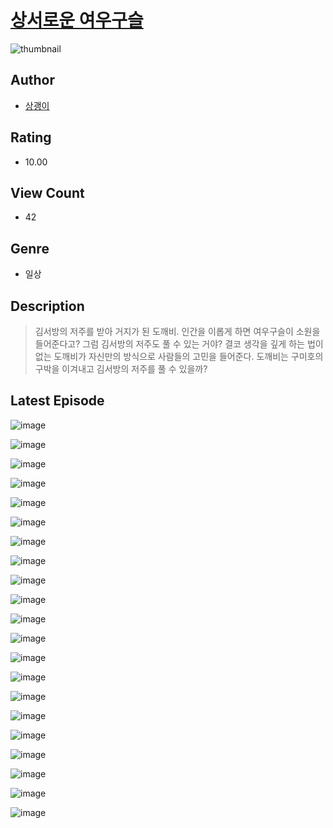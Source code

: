 # [상서로운 여우구슬](https://comic.naver.com/challenge/list?titleId=811411)
![thumbnail](https://image-comic.pstatic.net/user_contents_data/challenge_comic/2023/05/25/upload_4049688668944807220_480x623.jpeg)

## Author
- [상괭이](https://comic.naver.com/artistTitle?id=367316)

## Rating
- 10.00

## View Count
- 42

## Genre
- 일상

## Description
> 김서방의 저주를 받아 거지가 된 도깨비. 인간을 이롭게 하면 여우구슬이 소원을 들어준다고? 그럼 김서방의 저주도 풀 수 있는 거야? 결코 생각을 깊게 하는 법이 없는 도깨비가 자신만의 방식으로 사람들의 고민을 들어준다. 도깨비는 구미호의 구박을 이겨내고 김서방의 저주를 풀 수 있을까?


## Latest Episode
![image](https://image-comic.pstatic.net/user_contents_data/challenge_comic/2023/05/25/367316/upload_3559589955123819574.jpeg)

![image](https://image-comic.pstatic.net/user_contents_data/challenge_comic/2023/05/25/367316/upload_3474868378645128755.jpeg)

![image](https://image-comic.pstatic.net/user_contents_data/challenge_comic/2023/05/25/367316/upload_7363777053992432998.jpeg)

![image](https://image-comic.pstatic.net/user_contents_data/challenge_comic/2023/05/25/367316/upload_4049924862131987041.jpeg)

![image](https://image-comic.pstatic.net/user_contents_data/challenge_comic/2023/05/25/367316/upload_7365979569003181616.jpeg)

![image](https://image-comic.pstatic.net/user_contents_data/challenge_comic/2023/05/25/367316/upload_3904956666875295796.jpeg)

![image](https://image-comic.pstatic.net/user_contents_data/challenge_comic/2023/05/25/367316/upload_3545002720620656691.jpeg)

![image](https://image-comic.pstatic.net/user_contents_data/challenge_comic/2023/05/25/367316/upload_4123100671524430131.jpeg)

![image](https://image-comic.pstatic.net/user_contents_data/challenge_comic/2023/05/25/367316/upload_3762301437000955493.jpeg)

![image](https://image-comic.pstatic.net/user_contents_data/challenge_comic/2023/05/25/367316/upload_3619036145626855777.jpeg)

![image](https://image-comic.pstatic.net/user_contents_data/challenge_comic/2023/05/25/367316/upload_3977585809539163701.jpeg)

![image](https://image-comic.pstatic.net/user_contents_data/challenge_comic/2023/05/25/367316/upload_7364005731704923698.jpeg)

![image](https://image-comic.pstatic.net/user_contents_data/challenge_comic/2023/05/25/367316/upload_3616444618295818552.jpeg)

![image](https://image-comic.pstatic.net/user_contents_data/challenge_comic/2023/05/25/367316/upload_3979037346017523763.jpeg)

![image](https://image-comic.pstatic.net/user_contents_data/challenge_comic/2023/05/25/367316/upload_7234525253096334387.jpeg)

![image](https://image-comic.pstatic.net/user_contents_data/challenge_comic/2023/05/25/367316/upload_3616499590317093680.jpeg)

![image](https://image-comic.pstatic.net/user_contents_data/challenge_comic/2023/05/25/367316/upload_4135824409828077878.jpeg)

![image](https://image-comic.pstatic.net/user_contents_data/challenge_comic/2023/05/25/367316/upload_3472895665820152883.jpeg)

![image](https://image-comic.pstatic.net/user_contents_data/challenge_comic/2023/05/25/367316/upload_3834869201011684657.jpeg)

![image](https://image-comic.pstatic.net/user_contents_data/challenge_comic/2023/05/25/367316/upload_4050759592411489335.jpeg)

![image](https://image-comic.pstatic.net/user_contents_data/challenge_comic/2023/05/25/367316/upload_7291384113283949108.jpeg)
